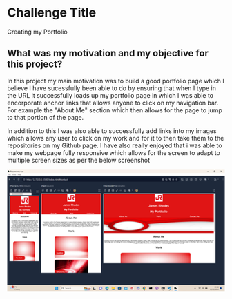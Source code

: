 # Challenge Title
Creating my Portfolio

## What was my motivation and my objective for this project?

In this project my main motivation was to build a good portfolio page which I believe I have sucessfully been able to do by ensuring that when I type in the URL it successfully loads up my portfolio page in which I was able to encorporate anchor links that allows anyone to click on my navigation bar. For example the "About Me" section which then allows for the page to jump to that portion of the page.

In addition to this I was also able to successfully add links into my images which allows any user to click on my work and for it to then take them to the repositories on my Github page. I have also really enjoyed that i was able to make my webpage fully responsive which allows for the screen to adapt to multiple screen sizes as per the below screenshot

![Alt text](Assets\Images\Responsive-Web-Pages.png)